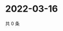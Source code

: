 # 2022-03-16

共 0 条

<!-- BEGIN WEIBO -->
<!-- 最后更新时间 Wed Mar 16 2022 20:20:48 GMT+0800 (China Standard Time) -->

<!-- END WEIBO -->
